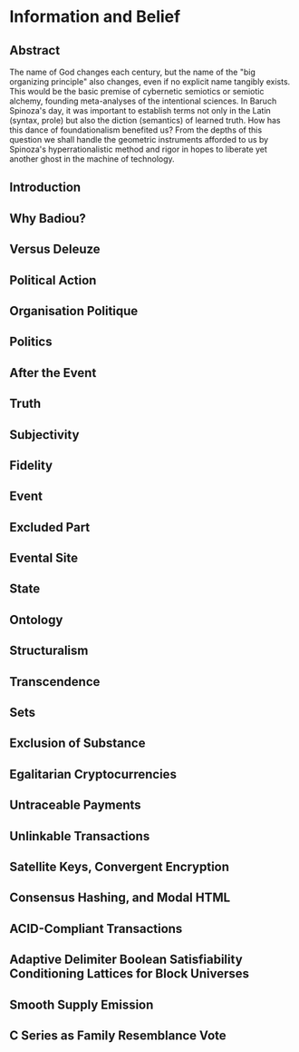 # Information and Belief

## Abstract

The name of God changes each century, but the name of the "big organizing 
principle" also changes, even if no explicit name tangibly exists. This 
would be the basic premise of cybernetic semiotics or semiotic alchemy,
founding meta-analyses of the intentional sciences. In Baruch Spinoza's 
day, it was important to establish terms not only in the Latin (syntax, 
prole) but also the diction (semantics) of learned truth. How has this 
dance of foundationalism benefited us? From the depths of this question 
we shall handle the geometric instruments afforded to us by Spinoza's 
hyperrationalistic method and rigor in hopes to liberate yet another 
ghost in the machine of technology.

## Introduction

## Why Badiou?

## Versus Deleuze

## Political Action

## Organisation Politique

## Politics

## After the Event

## Truth

## Subjectivity

## Fidelity

## Event

## Excluded Part

## Evental Site

## State

## Ontology

## Structuralism

## Transcendence

## Sets

## Exclusion of Substance

## Egalitarian Cryptocurrencies

## Untraceable Payments

## Unlinkable Transactions

## Satellite Keys, Convergent Encryption

## Consensus Hashing, and Modal HTML

## ACID-Compliant Transactions

## Adaptive Delimiter Boolean Satisfiability Conditioning Lattices for Block Universes

## Smooth Supply Emission

## C Series as Family Resemblance Vote

